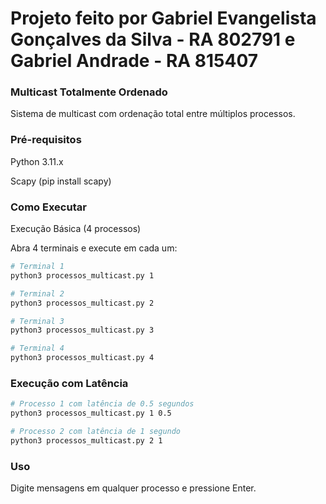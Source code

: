 # Projeto feito por Gabriel Evangelista Gonçalves da Silva - RA 802791 e Gabriel Andrade - RA 815407

### Multicast Totalmente Ordenado
Sistema de multicast com ordenação total entre múltiplos processos.

### Pré-requisitos
Python 3.11.x

Scapy (pip install scapy)

### Como Executar
Execução Básica (4 processos)

Abra 4 terminais e execute em cada um:

```bash
# Terminal 1
python3 processos_multicast.py 1

# Terminal 2
python3 processos_multicast.py 2

# Terminal 3
python3 processos_multicast.py 3

# Terminal 4
python3 processos_multicast.py 4
```

### Execução com Latência

```bash
# Processo 1 com latência de 0.5 segundos
python3 processos_multicast.py 1 0.5

# Processo 2 com latência de 1 segundo
python3 processos_multicast.py 2 1
```

### Uso
Digite mensagens em qualquer processo e pressione Enter.
